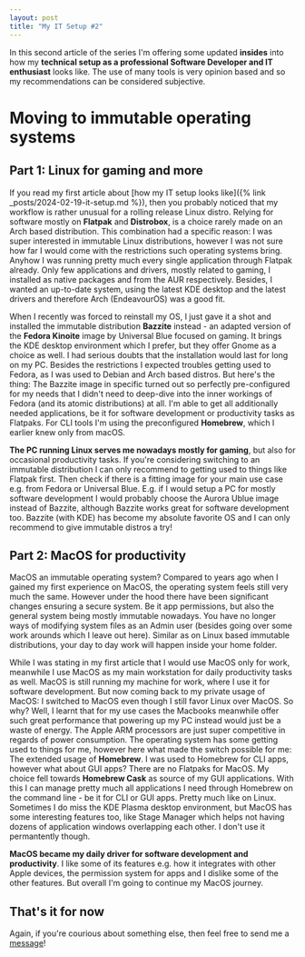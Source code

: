 ```yaml
---
layout: post
title: "My IT Setup #2"
---
```

In this second article of the series I'm offering some updated **insides** into how my **technical setup as a professional Software Developer and IT enthusiast** looks like. 
The use of many tools is very opinion based and so my recommendations can be considered subjective.

# Moving to immutable operating systems

## Part 1: Linux for gaming and more
If you read my first article about [how my IT setup looks like]({% link _posts/2024-02-19-it-setup.md %}), then you probably noticed that my workflow is rather unusual for a rolling release Linux distro.
Relying for software mostly on **Flatpak** and **Distrobox**, is a choice rarely made on an Arch based distribution.
This combination had a specific reason: I was super interested in immutable Linux distributions, however I was not sure how far I would come with the restrictions such operating systems bring.
Anyhow I was running pretty much every single application through Flatpak already. Only few applications and drivers, mostly related to gaming, I installed as native packages and from the AUR respectively.
Besides, I wanted an up-to-date system, using the latest KDE desktop and the latest drivers and therefore Arch (EndeavourOS) was a good fit.

When I recently was forced to reinstall my OS, I just gave it a shot and installed the immutable distribution **Bazzite** instead - an adapted version of the **Fedora Kinoite** image by Universal Blue focused on gaming. It brings the KDE desktop environment which I prefer, but they offer Gnome as a choice as well.
I had serious doubts that the installation would last for long on my PC. Besides the restrictions I expected troubles getting used to Fedora, as I was used to Debian and Arch based distros.
But here's the thing: The Bazzite image in specific turned out so perfectly pre-configured for my needs that I didn't need to deep-dive into the inner workings of Fedora (and its atomic distributions) at all.
I'm able to get all additionally needed applications, be it for software development or productivity tasks as Flatpaks. For CLI tools I'm using the preconfigured **Homebrew**, which I earlier knew only from macOS.

**The PC running Linux serves me nowadays mostly for gaming**, but also for occasional productivity tasks. If you're considering switching to an immutable distribution I can only recommend to getting used to things like Flatpak first. Then check if there is a fitting image for your main use case e.g. from Fedora or Universal Blue. E.g. if I would setup a PC for mostly software development I would probably choose the Aurora Ublue image instead of Bazzite, although Bazzite works great for software development too.
Bazzite (with KDE) has become my absolute favorite OS and I can only recommend to give immutable distros a try!

## Part 2: MacOS for productivity
MacOS an immutable operating system? Compared to years ago when I gained my first experience on MacOS, the operating system feels still very much the same. However under the hood there have been significant changes ensuring a secure system. Be it app permissions, but also the general system being mostly immutable nowadays. You have no longer ways of modifying system files as an Admin user (besides going over some work arounds which I leave out here). Similar as on Linux based immutable distributions, your day to day work will happen inside your home folder.

While I was stating in my first article that I would use MacOS only for work, meanwhile I use MacOS as my main workstation for daily productivity tasks as well. MacOS is still running my machine for work, where I use it for software development. But now coming back to my private usage of MacOS: I switched to MacOS even though I still favor Linux over MacOS. So why? Well, I learnt that for my use cases the Macbooks meanwhile offer such great performance that powering up my PC instead would just be a waste of energy. The Apple ARM processors are just super competitive in regards of power consumption. The operating system has some getting used to things for me, however here what made the switch possible for me: The extended usage of **Homebrew**. I was used to Homebrew for CLI apps, however what about GUI apps? There are no Flatpaks for MacOS. My choice fell towards **Homebrew Cask** as source of my GUI applications. With this I can manage pretty much all applications I need through Homebrew on the command line - be it for CLI or GUI apps. Pretty much like on Linux. Sometimes I do miss the KDE Plasma desktop environment, but MacOS has some interesting features too, like Stage Manager which helps not having dozens of application windows overlapping each other. I don't use it permantently though.

**MacOS became my daily driver for software development and productivity**. I like some of its features e.g. how it integrates with other Apple devices, the permission system for apps and I dislike some of the other features. But overall I'm going to continue my MacOS journey. 

## That's it for now
Again, if you're courious about something else, then feel free to send me a [message](/contact)!